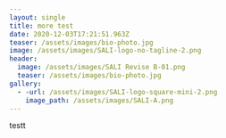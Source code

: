 ```yaml
---
layout: single
title: more test
date: 2020-12-03T17:21:51.963Z
teaser: /assets/images/bio-photo.jpg
image: /assets/images/SALI-logo-no-tagline-2.png
header:
  image: /assets/images/SALI Revise B-01.png
  teaser: /assets/images/bio-photo.jpg
gallery:
  - -url: /assets/images/SALI-logo-square-mini-2.png
    image_path: /assets/images/SALI-A.png
---
```

testt